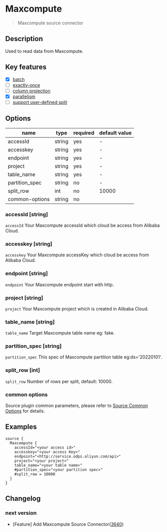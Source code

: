 # Maxcompute

> Maxcompute source connector

## Description

Used to read data from Maxcompute.

## Key features

- [x] [batch](../../concept/connector-v2-features.md)
- [ ] [exactly-once](../../concept/connector-v2-features.md)
- [ ] [column projection](../../concept/connector-v2-features.md)
- [x] [parallelism](../../concept/connector-v2-features.md)
- [ ] [support user-defined split](../../concept/connector-v2-features.md)

## Options

| name            | type   | required  | default value |
|-----------------|--------|-----------|---------------|
| accessId        | string | yes       | -             |
| accesskey       | string | yes       | -             |
| endpoint        | string | yes       | -             |
| project         | string | yes       | -             |
| table_name      | string | yes       | -             |
| partition_spec  | string | no        | -             |
| split_row       | int    | no        | 10000         |
| common-options  | string | no        |               |

### accessId [string]

`accessId` Your Maxcompute accessId which cloud be access from Alibaba Cloud.

### accesskey [string]

`accesskey` Your Maxcompute accessKey which cloud be access from Alibaba Cloud.

### endpoint [string]

`endpoint` Your Maxcompute endpoint start with http.

### project [string]

`project` Your Maxcompute project which is created in Alibaba Cloud.

### table_name [string]

`table_name` Target Maxcompute table name eg: fake.

### partition_spec [string]

`partition_spec` This spec of Maxcompute partition table eg:ds='20220101'.

### split_row [int]

`split_row` Number of rows per split, default: 10000.

### common options 

Source plugin common parameters, please refer to [Source Common Options](common-options.md) for details.

## Examples

```hocon
source {
  Maxcompute {
    accessId="<your access id>"
    accesskey="<your access Key>"
    endpoint="<http://service.odps.aliyun.com/api>"
    project="<your project>"
    table_name="<your table name>"
    #partition_spec="<your partition spec>"
    #split_row = 10000
  }
}
```

## Changelog

### next version

- [Feature] Add Maxcompute Source Connector([3640](https://github.com/apache/incubator-seatunnel/pull/3640))
